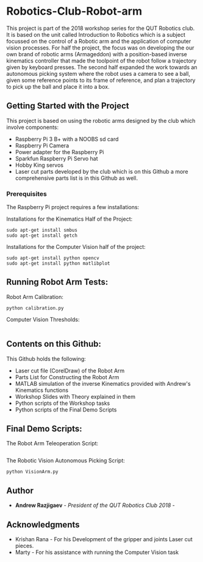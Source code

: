 # Robotics-Club-Robot-arm
This project is part of the 2018 workshop series for the QUT Robotics club. It is based on the unit called Introduction to Robotics which is a subject focussed on the control of a Robotic arm and the application of computer vision processes. For half the project, the focus was on developing the our own brand of robotic arms (Armageddon) with a position-based inverse kinematics controller that made the toolpoint of the robot follow a trajectory given by keyboard presses. The second half expanded the work towards an autonomous picking system where the robot uses a camera to see a ball, given some reference points to its frame of reference, and plan a trajectory to pick up the ball and place it into a box.

## Getting Started with the Project
This project is based on using the robotic arms designed by the club which involve components:
* Raspberry Pi 3 B+ with a NOOBS sd card
* Raspberry Pi Camera
* Power adapter for the Raspberry Pi
* Sparkfun Raspberry Pi Servo hat
* Hobby King servos
* Laser cut parts developed by the club which is on this Github
a more comprehensive parts list is in this Github as well.

### Prerequisites
The Raspberry Pi project requires a few installations:

Installations for the Kinematics Half of the Project:
```
sudo apt-get install smbus
sudo apt-get install getch
```

Installations for the Computer Vision half of the project:
```
sudo apt-get install python opencv
sudo apt-get install python matlibplot
```

## Running Robot Arm Tests:

Robot Arm Calibration:
```
python calibration.py
```

Computer Vision Thresholds:
```

```

## Contents on this Github:
This Github holds the following:
* Laser cut file (CorelDraw) of the Robot Arm
* Parts List for Constructing the Robot Arm
* MATLAB simulation of the inverse Kinematics provided with Andrew's Kinematics functions
* Workshop Slides with Theory explained in them
* Python scripts of the Workshop tasks
* Python scripts of the Final Demo Scripts


## Final Demo Scripts:

The Robot Arm Teleoperation Script:
```

```

The Robotic Vision Autonomous Picking Script:
```
python VisionArm.py
```

## Author

* **Andrew Razjigaev** - *President of the QUT Robotics Club 2018* - 

## Acknowledgments

* Krishan Rana - For his Development of the gripper and joints Laser cut pieces.
* Marty - For his assistance with running the Computer Vision task
